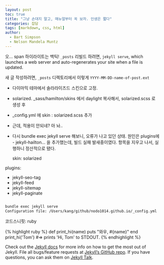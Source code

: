```yaml
---
layout: post
toc: true
title: "그냥 손대지 말고, 매뉴얼부터 꼭 보자. 인생은 짧다"
categories: 잡담
tags: [markdown, css, html]
author:
  - Bart Simpson
  - Nelson Mandela Muntz
---
```

오... span 하이라이트는 백틱! `_posts` 
리빌드 하려면, `jekyll serve`, which launches a web server and auto-regenerates your site when a file is updated.

새 글 작성하려면, `_posts` 디렉토리에서 이렇게 `YYYY-MM-DD-name-of-post.ext`
* 다이마믹 테마에서 솔라라이즈드 스킨으로 고정.
*  solarized. _sass/hamilton/skins 에서 daylight 복사해서, solarized.scss 로 생성 후
* _config.yml 에 skin : solarized.scss 추가
* 근데, 적용이 안되네? 아 놔..
* 다시 bundle exec jekyll serve 해보니, 오류가 나고 있던 상태. 원인은 plugins에 - jekyll-hailton... 을 추가했는데, 빌드 실패 발새중이였다. 항목을 지우고 나서, 실행하니 정산적으로 됐다.

  skin: solarized

plugins:
  - jekyll-seo-tag
  - jekyll-feed
  - jekyll-sitemap
  - jekyll-paginate




```bash

bundle exec jekyll serve
Configuration file: /Users/kang/github/nodo1014.github.io/_config.yml

```

코드스니핏: ruby

{% highlight ruby %}
def print_hi(name)
  puts "와우, #{name}"
end
print_hi('Tom')
#=> prints 'Hi, Tom' to STDOUT.
{% endhighlight %}

Check out the [Jekyll docs][jekyll-docs] for more info on how to get the most out of Jekyll. File all bugs/feature requests at [Jekyll’s GitHub repo][jekyll-gh]. If you have questions, you can ask them on [Jekyll Talk][jekyll-talk].

[jekyll-docs]: http://jekyllrb.com/docs/home
[jekyll-gh]:   https://github.com/jekyll/jekyll
[jekyll-talk]: https://talk.jekyllrb.com/
